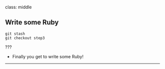 class: middle
## Write some Ruby

```shell
git stash
git checkout step3
```


???

- Finally you get to write some Ruby!
---
